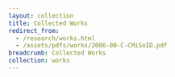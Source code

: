 ```yaml
---
layout: collection
title: Collected Works
redirect_from:
  - /research/works.html
  - /assets/pdfs/works/2006-00-C-CMiSoID.pdf
breadcrumb: Collected Works
collection: works
---
```

